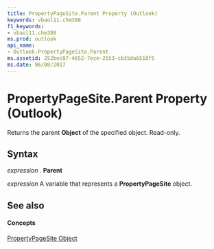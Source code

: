 ```yaml
---
title: PropertyPageSite.Parent Property (Outlook)
keywords: vbaol11.chm388
f1_keywords:
- vbaol11.chm388
ms.prod: outlook
api_name:
- Outlook.PropertyPageSite.Parent
ms.assetid: 252bec87-4652-7ece-2553-cb35da6518f5
ms.date: 06/08/2017
---
```



# PropertyPageSite.Parent Property (Outlook)

Returns the parent  **Object** of the specified object. Read-only.


## Syntax

 _expression_ . **Parent**

 _expression_ A variable that represents a **PropertyPageSite** object.


## See also


#### Concepts


[PropertyPageSite Object](propertypagesite-object-outlook.md)

